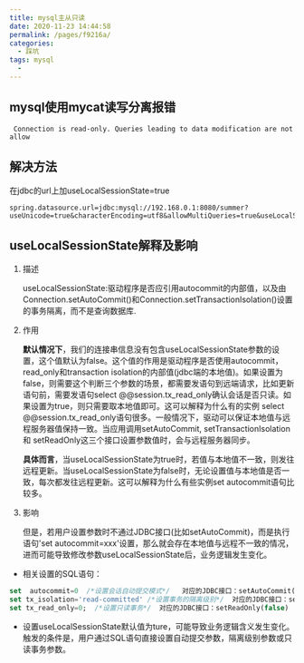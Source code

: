 ```yaml
---
title: mysql主从只读
date: 2020-11-23 14:44:58
permalink: /pages/f9216a/
categories:
  - 踩坑
tags: mysql
  - 
---
```

## mysql使用mycat读写分离报错
```shell
 Connection is read-only. Queries leading to data modification are not allow
```

## 解决方法
在jdbc的url上加useLocalSessionState=true
```shell
spring.datasource.url=jdbc:mysql://192.168.0.1:8080/summer?useUnicode=true&characterEncoding=utf8&allowMultiQueries=true&useLocalSessionState=true
```
## useLocalSessionState解释及影响
1. 描述

    useLocalSessionState:驱动程序是否应引用autocommit的内部值，以及由Connection.setAutoCommit()和Connection.setTransactionIsolation()设置的事务隔离，而不是查询数据库.

2. 作用
   
    **默认情况下**，我们的连接串信息没有包含useLocalSessionState参数的设置，这个值默认为false。这个值的作用是驱动程序是否使用autocommit，read_only和transaction isolation的内部值(jdbc端的本地值)。如果设置为false，则需要这个判断三个参数的场景，都需要发语句到远端请求，比如更新语句前，需要发语句select @@session.tx_read_only确认会话是否只读。如果设置为true，则只需要取本地值即可。这可以解释为什么有的实例 select @@session.tx_read_only语句很多。一般情况下，驱动可以保证本地值与远程服务器值保持一致。当应用调用setAutoCommit, setTransactionIsolation 和 setReadOnly这三个接口设置参数值时，会与远程服务器同步。
    
    **具体而言**，当useLocalSessionState为true时，若值与本地值不一致，则发往远程更新。当useLocalSessionState为false时，无论设置值与本地值是否一致，每次都发往远程更新。这可以解释为什么有些实例set autocommit语句比较多。



3. 影响

    但是，若用户设置参数时不通过JDBC接口(比如setAutoCommit)，而是执行语句'set autocommit=xxx'设置，那么就会存在本地值与远程不一致的情况，进而可能导致修改参数useLocalSessionState后，业务逻辑发生变化。

- 相关设置的SQL语句：
```sql
set  autocommit=0  /*设置会话自动提交模式*/   对应的JDBC接口：setAutoCommit(false
set tx_isolation='read-committed' /*设置事务的隔离级别*/  对应的JDBC接口：setTransactionIsolation('read-committed')
set tx_read_only=0;  /*设置只读事务*/  对应的JDBC接口：setReadOnly(false)
```
 
- 设置useLocalSessionState默认值为ture，可能导致业务逻辑含义发生变化。触发的条件是，用户通过SQL语句直接设置自动提交参数，隔离级别参数或只读事务参数。